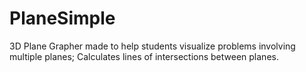# PlaneSimple
3D Plane Grapher made to help students visualize problems involving multiple planes; Calculates lines of intersections between planes.
